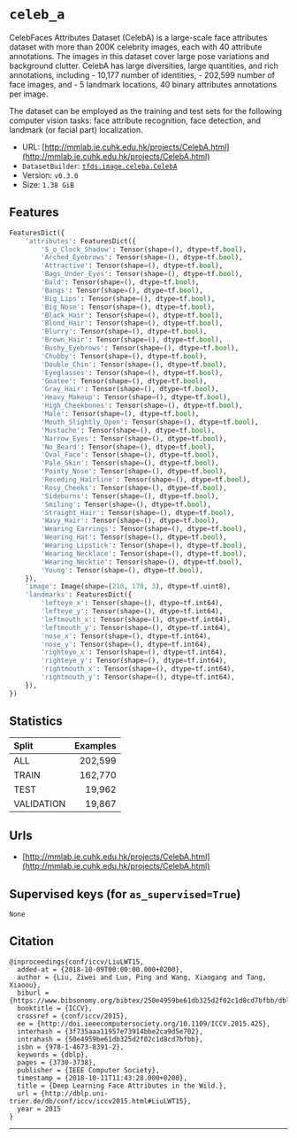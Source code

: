 <div itemscope itemtype="http://schema.org/Dataset">
  <div itemscope itemprop="includedInDataCatalog" itemtype="http://schema.org/DataCatalog">
    <meta itemprop="name" content="TensorFlow Datasets" />
  </div>
  <meta itemprop="name" content="celeb_a" />
  <meta itemprop="description" content="CelebFaces Attributes Dataset (CelebA) is a large-scale face attributes dataset with more than 200K celebrity images, each with 40 attribute annotations. The images in this dataset cover large pose variations and background clutter. CelebA has large diversities, large quantities, and rich annotations, including
 - 10,177 number of identities,
 - 202,599 number of face images, and
 - 5 landmark locations, 40 binary attributes annotations per image.

The dataset can be employed as the training and test sets for the following computer vision tasks: face attribute recognition, face detection, and landmark (or facial part) localization." />
  <meta itemprop="url" content="https://www.tensorflow.org/datasets/catalog/celeb_a" />
  <meta itemprop="sameAs" content="http://mmlab.ie.cuhk.edu.hk/projects/CelebA.html" />
</div>

# `celeb_a`

CelebFaces Attributes Dataset (CelebA) is a large-scale face attributes dataset
with more than 200K celebrity images, each with 40 attribute annotations. The
images in this dataset cover large pose variations and background clutter.
CelebA has large diversities, large quantities, and rich annotations,
including - 10,177 number of identities, - 202,599 number of face images, and -
5 landmark locations, 40 binary attributes annotations per image.

The dataset can be employed as the training and test sets for the following
computer vision tasks: face attribute recognition, face detection, and landmark
(or facial part) localization.

*   URL:
    [http://mmlab.ie.cuhk.edu.hk/projects/CelebA.html](http://mmlab.ie.cuhk.edu.hk/projects/CelebA.html)
*   `DatasetBuilder`:
    [`tfds.image.celeba.CelebA`](https://github.com/tensorflow/datasets/tree/master/tensorflow_datasets/image/celeba.py)
*   Version: `v0.3.0`
*   Size: `1.38 GiB`

## Features

```python
FeaturesDict({
    'attributes': FeaturesDict({
        '5_o_Clock_Shadow': Tensor(shape=(), dtype=tf.bool),
        'Arched_Eyebrows': Tensor(shape=(), dtype=tf.bool),
        'Attractive': Tensor(shape=(), dtype=tf.bool),
        'Bags_Under_Eyes': Tensor(shape=(), dtype=tf.bool),
        'Bald': Tensor(shape=(), dtype=tf.bool),
        'Bangs': Tensor(shape=(), dtype=tf.bool),
        'Big_Lips': Tensor(shape=(), dtype=tf.bool),
        'Big_Nose': Tensor(shape=(), dtype=tf.bool),
        'Black_Hair': Tensor(shape=(), dtype=tf.bool),
        'Blond_Hair': Tensor(shape=(), dtype=tf.bool),
        'Blurry': Tensor(shape=(), dtype=tf.bool),
        'Brown_Hair': Tensor(shape=(), dtype=tf.bool),
        'Bushy_Eyebrows': Tensor(shape=(), dtype=tf.bool),
        'Chubby': Tensor(shape=(), dtype=tf.bool),
        'Double_Chin': Tensor(shape=(), dtype=tf.bool),
        'Eyeglasses': Tensor(shape=(), dtype=tf.bool),
        'Goatee': Tensor(shape=(), dtype=tf.bool),
        'Gray_Hair': Tensor(shape=(), dtype=tf.bool),
        'Heavy_Makeup': Tensor(shape=(), dtype=tf.bool),
        'High_Cheekbones': Tensor(shape=(), dtype=tf.bool),
        'Male': Tensor(shape=(), dtype=tf.bool),
        'Mouth_Slightly_Open': Tensor(shape=(), dtype=tf.bool),
        'Mustache': Tensor(shape=(), dtype=tf.bool),
        'Narrow_Eyes': Tensor(shape=(), dtype=tf.bool),
        'No_Beard': Tensor(shape=(), dtype=tf.bool),
        'Oval_Face': Tensor(shape=(), dtype=tf.bool),
        'Pale_Skin': Tensor(shape=(), dtype=tf.bool),
        'Pointy_Nose': Tensor(shape=(), dtype=tf.bool),
        'Receding_Hairline': Tensor(shape=(), dtype=tf.bool),
        'Rosy_Cheeks': Tensor(shape=(), dtype=tf.bool),
        'Sideburns': Tensor(shape=(), dtype=tf.bool),
        'Smiling': Tensor(shape=(), dtype=tf.bool),
        'Straight_Hair': Tensor(shape=(), dtype=tf.bool),
        'Wavy_Hair': Tensor(shape=(), dtype=tf.bool),
        'Wearing_Earrings': Tensor(shape=(), dtype=tf.bool),
        'Wearing_Hat': Tensor(shape=(), dtype=tf.bool),
        'Wearing_Lipstick': Tensor(shape=(), dtype=tf.bool),
        'Wearing_Necklace': Tensor(shape=(), dtype=tf.bool),
        'Wearing_Necktie': Tensor(shape=(), dtype=tf.bool),
        'Young': Tensor(shape=(), dtype=tf.bool),
    }),
    'image': Image(shape=(218, 178, 3), dtype=tf.uint8),
    'landmarks': FeaturesDict({
        'lefteye_x': Tensor(shape=(), dtype=tf.int64),
        'lefteye_y': Tensor(shape=(), dtype=tf.int64),
        'leftmouth_x': Tensor(shape=(), dtype=tf.int64),
        'leftmouth_y': Tensor(shape=(), dtype=tf.int64),
        'nose_x': Tensor(shape=(), dtype=tf.int64),
        'nose_y': Tensor(shape=(), dtype=tf.int64),
        'righteye_x': Tensor(shape=(), dtype=tf.int64),
        'righteye_y': Tensor(shape=(), dtype=tf.int64),
        'rightmouth_x': Tensor(shape=(), dtype=tf.int64),
        'rightmouth_y': Tensor(shape=(), dtype=tf.int64),
    }),
})
```

## Statistics

Split      | Examples
:--------- | -------:
ALL        | 202,599
TRAIN      | 162,770
TEST       | 19,962
VALIDATION | 19,867

## Urls

*   [http://mmlab.ie.cuhk.edu.hk/projects/CelebA.html](http://mmlab.ie.cuhk.edu.hk/projects/CelebA.html)

## Supervised keys (for `as_supervised=True`)

`None`

## Citation

```
@inproceedings{conf/iccv/LiuLWT15,
  added-at = {2018-10-09T00:00:00.000+0200},
  author = {Liu, Ziwei and Luo, Ping and Wang, Xiaogang and Tang, Xiaoou},
  biburl = {https://www.bibsonomy.org/bibtex/250e4959be61db325d2f02c1d8cd7bfbb/dblp},
  booktitle = {ICCV},
  crossref = {conf/iccv/2015},
  ee = {http://doi.ieeecomputersociety.org/10.1109/ICCV.2015.425},
  interhash = {3f735aaa11957e73914bbe2ca9d5e702},
  intrahash = {50e4959be61db325d2f02c1d8cd7bfbb},
  isbn = {978-1-4673-8391-2},
  keywords = {dblp},
  pages = {3730-3738},
  publisher = {IEEE Computer Society},
  timestamp = {2018-10-11T11:43:28.000+0200},
  title = {Deep Learning Face Attributes in the Wild.},
  url = {http://dblp.uni-trier.de/db/conf/iccv/iccv2015.html#LiuLWT15},
  year = 2015
}
```

--------------------------------------------------------------------------------
